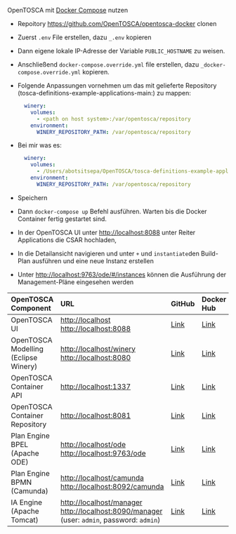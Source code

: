 
OpenTOSCA mit [Docker Compose](https://docs.docker.com/compose/) nutzen

* Repoitory https://github.com/OpenTOSCA/opentosca-docker clonen
* Zuerst `.env` File erstellen, dazu `_.env` kopieren
* Dann eigene lokale IP-Adresse der Variable `PUBLIC_HOSTNAME` zu weisen.

* Anschließend `docker-compose.override.yml` file erstellen, dazu `_docker-compose.override.yml` kopieren.
* Folgende Anpassungen vornehmen um das mit gelieferte Repository (tosca-definitions-example-applications-main:) zu mappen:

  ```yaml
    winery:
      volumes:
        - <path on host system>:/var/opentosca/repository
      environment:
        WINERY_REPOSITORY_PATH: /var/opentosca/repository
    ```
* Bei mir was es:
  ```yaml
    winery:
      volumes:
        - /Users/abotsitsepa/OpenTOSCA/tosca-definitions-example-applications-main:/var/opentosca/repository
      environment:
        WINERY_REPOSITORY_PATH: /var/opentosca/repository
  ```

* Speichern
* Dann `docker-compose up` Befehl ausführen. Warten bis die Docker Container fertig gestartet sind.
* In der OpenTOSCA UI unter <http://localhost:8088> unter Reiter Applications die CSAR hochladen,
* In die Detailansicht navigieren und unter `+`  und `instantiate`den Build-Plan ausführen und eine neue Instanz erstellen
* Unter <http://localhost:9763/ode/#/instances> können die Ausführung der Management-Pläne eingesehen werden

| OpenTOSCA Component | URL | GitHub | Docker Hub |
|:------------------- |:--- |:------ |:---------- |
| OpenTOSCA UI | <http://localhost><br><http://localhost:8088> | [Link](https://github.com/OpenTOSCA/ui) | [Link](https://hub.docker.com/r/opentosca/ui) |
| OpenTOSCA Modelling (Eclipse Winery) | <http://localhost/winery><br><http://localhost:8080> | [Link](https://github.com/OpenTOSCA/winery) | [Link](https://hub.docker.com/r/opentosca/winery) |
| OpenTOSCA Container API | <http://localhost:1337> | [Link](https://github.com/OpenTOSCA/container) | [Link](https://hub.docker.com/r/opentosca/container) |
| OpenTOSCA Container Repository | <http://localhost:8081> | [Link](https://github.com/OpenTOSCA/winery) | [Link](https://hub.docker.com/r/opentosca/winery) |
| Plan Engine BPEL (Apache ODE) | <http://localhost/ode><br><http://localhost:9763/ode> | [Link](https://github.com/OpenTOSCA/ode) | [Link](https://hub.docker.com/r/opentosca/ode) |
| Plan Engine BPMN (Camunda) | <http://localhost/camunda><br><http://localhost:8092/camunda> | [Link](https://github.com/OpenTOSCA/camunda-bpmn) | [Link](https://hub.docker.com/r/opentosca/camunda-bpmn) |
| IA Engine (Apache Tomcat) | <http://localhost/manager><br><http://localhost:8090/manager><br>(user: `admin`, password: `admin`) | [Link](https://github.com/OpenTOSCA/engine-ia) | [Link](https://hub.docker.com/r/opentosca/engine-ia) |